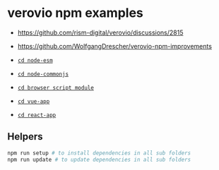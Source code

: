 # verovio npm examples

* https://github.com/rism-digital/verovio/discussions/2815
* https://github.com/WolfgangDrescher/verovio-npm-improvements

* [`cd node-esm`](/node-esm/)
* [`cd node-commonjs`](/node-commonjs/)
* [`cd browser script module`](/browser-script-module/)
* [`cd vue-app`](/vue-app/)
* [`cd react-app`](/react-app/)

## Helpers

```sh
npm run setup # to install dependencies in all sub folders
npm run update # to update dependencies in all sub folders
```
